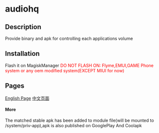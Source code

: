 # audiohq
## Description
Provide binary and apk for controlling each applications volume

## Installation
Flash it on MagiskManager
<font color="#FF000">DO NOT FLASH ON: Flyme,EMUI,GAME Phone system or any oem modified system(EXCEPT MIUI for now)</font>

## Pages
[English Page](https://alcatraz323.github.io/audiohq/index_en.html)
[中文页面](https://alcatraz323.github.io/audiohq/index.html)

#### More
The matched stable apk has been added to module file(will be mounted to /system/priv-app),apk is also published on GooglePlay And Coolapk
